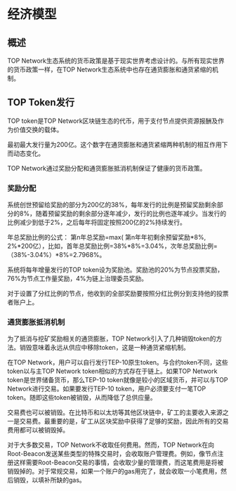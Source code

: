 # 经济模型

## 概述

TOP Network生态系统的货币政策是基于现实世界考虑设计的。与所有现实世界的货币政策一样，在TOP Network生态系统中也存在通货膨胀和通货紧缩的机制。

## TOP Token发行

TOP token是TOP Network区块链生态的代币，用于支付节点提供资源报酬及作为价值交换的载体。

最初最大发行量为200亿。这个数字在通货膨胀和通货紧缩两种机制的相互作用下而动态变化。

TOP Network通过奖励分配和通货膨胀抵消机制保证了健康的货币政策。

### 奖励分配

系统创世预留给奖励的部分为200亿的38%，每年发行的比例是预留奖励剩余部分的8%，随着预留奖励的剩余部分逐年减少，发行的比例也逐年减少。当发行的比例减少到低于2%，之后每年将固定按照200亿的2%持续发行。

年总奖励比例的公式：
第n年总奖励=max( 第n年年初剩余预留奖励*8%, 2%*200亿），比如，首年总奖励比例=38%*8%=3.04%，次年总奖励比例=（38%-3.04%）*8%=2.7968%。

系统将每年增量发行的TOP token设为奖励池。奖励池的20%为节点投票奖励，76%为节点工作量奖励，4%为链上治理委员奖励。

对于设置了分红比例的节点，他收到的全部奖励要按照分红比例分到支持他的投票者账户上。

### 通货膨胀抵消机制

为了抵消与挖矿奖励相关的通货膨胀，TOP Network引入了几种销毁token的方法。销毁意味着永远从供应中移除token，这是一种通货紧缩机制。

在TOP Network，用户可以自行发行TEP-10原生token。与合约token不同，这些token以与主TOP Network token相似的方式存在于链上。如果TOP Network token是世界储备货币，那么TEP-10 token就像是较小的区域货币，并可以与TOP Network进行交易。如果要发行TEP-10 token，用户必须要支付一笔TOP token。随即这些token被销毁，从而降低了总供应量。

交易费也可以被销毁。在比特币和以太坊等其他区块链中，矿工的主要收入来源之一是交易费。最重要的是，矿工从区块奖励中获得了足够的奖励，因此所有的交易费用都可以被销毁掉。

对于大多数交易，TOP Network不收取任何费用。然而，TOP Network在向Root-Beacon发送某些类型的特殊交易时，会收取账户管理费。例如，像节点注册这样需要Root-Beacon交易的事情，会收取少量的管理费，而这笔费用是将被销毁掉的。对于常规交易，如果一个账户的gas用完了，就会收取一小笔费用，然后销毁，以填补所缺的gas。
